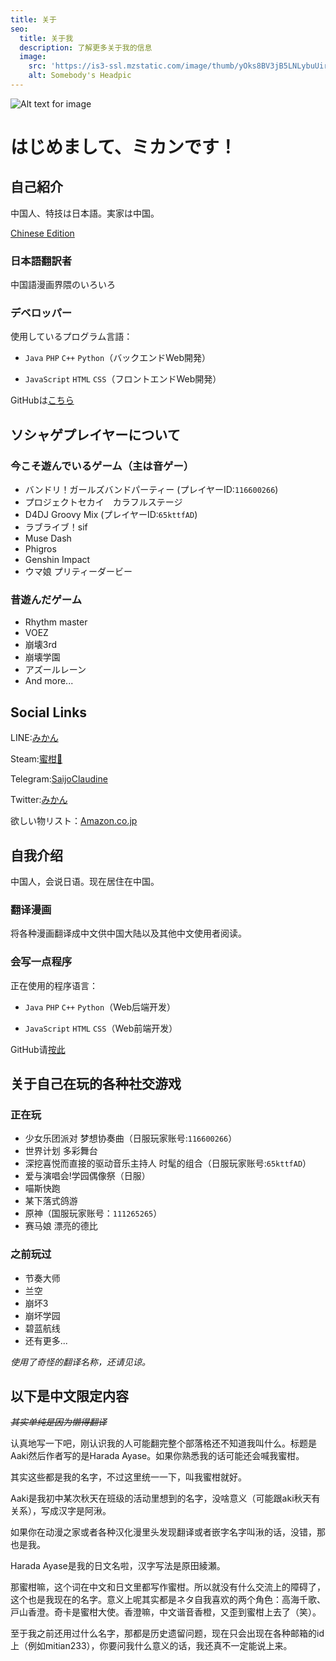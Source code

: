 ```yaml
---
title: 关于
seo:
  title: 关于我
  description: 了解更多关于我的信息
  image:
    src: 'https://is3-ssl.mzstatic.com/image/thumb/yOks8BV3jB5LNLybuUir8g/1200x630cw.jpg'
    alt: Somebody's Headpic
---
```


![Alt text for image](https://is3-ssl.mzstatic.com/image/thumb/yOks8BV3jB5LNLybuUir8g/1200x630cw.jpg)
# はじめまして、ミカンです！

## 自己紹介

中国人、特技は日本語。実家は中国。

[Chinese Edition](#自我介绍)

### 日本語翻訳者

中国語漫画界隈のいろいろ

### デベロッパー

使用しているプログラム言語：

- `Java` `PHP` `C++` `Python`（バックエンドWeb開発）

- `JavaScript` `HTML` `CSS`（フロントエンドWeb開発）

GitHubは[こちら](https://github.com/mitian233)

## ソシャゲプレイヤーについて

### 今こそ遊んでいるゲーム（主は音ゲー）

- バンドリ！ガールズバンドパーティー (プレイヤーID:`116600266`)
- プロジェクトセカイ　カラフルステージ
- D4DJ Groovy Mix (プレイヤーID:`65kttfAD`)
- ラブライブ！sif
- Muse Dash
- Phigros
- Genshin Impact
- ウマ娘 プリティーダービー

### 昔遊んだゲーム

- Rhythm master
- VOEZ
- 崩壊3rd
- 崩壊学園
- アズールレーン
- And more...

## Social Links

LINE:[みかん](https://line.me/ti/p/sJ_kxUpvSQ)

Steam:[蜜柑🍊](https://steamcommunity.com/id/mitian233)

Telegram:[SaijoClaudine](https://t.me/HaradaAyase)

Twitter:[みかん](https://twitter.com/9_bishi)

欲しい物リスト：[Amazon.co.jp](https://www.amazon.co.jp/-/ja/hz/wishlist/ls/2F20DO9BSDGF6)


## 自我介绍

中国人，会说日语。现在居住在中国。

### 翻译漫画

将各种漫画翻译成中文供中国大陆以及其他中文使用者阅读。

### 会写一点程序

正在使用的程序语言：

- `Java` `PHP` `C++` `Python`（Web后端开发）

- `JavaScript` `HTML` `CSS`（Web前端开发）

GitHub请[按此](https://github.com/mitian233)

## 关于自己在玩的各种社交游戏

### 正在玩

- 少女乐团派对 梦想协奏曲（日服玩家账号:`116600266`）
- 世界计划 多彩舞台
- 深挖喜悦而直接的驱动音乐主持人 时髦的组合（日服玩家账号:`65kttfAD`）
- 爱与演唱会!学园偶像祭（日服）
- 喵斯快跑
- 某下落式鸽游
- 原神（国服玩家账号：`111265265`）
- 赛马娘 漂亮的德比

### 之前玩过

- 节奏大师
- 兰空
- 崩坏3
- 崩坏学园
- 碧蓝航线
- 还有更多...

_使用了奇怪的翻译名称，还请见谅。_

## 以下是中文限定内容

_~~其实单纯是因为懒得翻译~~_

认真地写一下吧，刚认识我的人可能翻完整个部落格还不知道我叫什么。标题是Aaki然后作者写的是Harada Ayase。如果你熟悉我的话可能还会喊我蜜柑。

其实这些都是我的名字，不过这里统一一下，叫我蜜柑就好。

Aaki是我初中某次秋天在班级的活动里想到的名字，没啥意义（可能跟aki秋天有关系），写成汉字是阿湫。

如果你在动漫之家或者各种汉化漫里头发现翻译或者嵌字名字叫湫的话，没错，那也是我。

Harada Ayase是我的日文名啦，汉字写法是原田綾瀬。

那蜜柑嘛，这个词在中文和日文里都写作蜜柑。所以就没有什么交流上的障碍了，这个也是我现在的名字。意义上呢其实都是ネタ自我喜欢的两个角色：高海千歌、戸山香澄。奇卡是蜜柑大使。香澄嘛，中文谐音香橙，又歪到蜜柑上去了（笑）。

至于我之前还用过什么名字，那都是历史遗留问题，现在只会出现在各种邮箱的id上（例如mitian233），你要问我什么意义的话，我还真不一定能说上来。